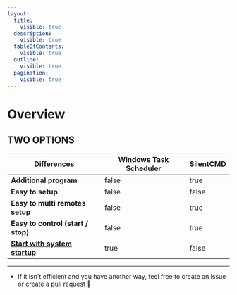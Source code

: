 ```yaml
---
layout:
  title:
    visible: true
  description:
    visible: true
  tableOfContents:
    visible: true
  outline:
    visible: true
  pagination:
    visible: true
---
```


# Overview

## TWO OPTIONS

<table><thead><tr><th>Differences</th><th data-type="checkbox">Windows Task Scheduler</th><th data-type="checkbox">SilentCMD</th></tr></thead><tbody><tr><td><strong>Additional program</strong></td><td>false</td><td>true</td></tr><tr><td><strong>Easy to  setup</strong></td><td>false</td><td>false</td></tr><tr><td><strong>Easy to multi remotes setup</strong></td><td>false</td><td>true</td></tr><tr><td><strong>Easy to control (start / stop)</strong></td><td>false</td><td>true</td></tr><tr><td><a data-footnote-ref href="#user-content-fn-1"><strong>Start with</strong> </a><a data-footnote-ref href="#user-content-fn-2"><strong>system startup</strong></a></td><td>true</td><td>false</td></tr></tbody></table>

***

* If it isn't efficient and you have another way, feel free to create an issue or create a pull request 🥰

[^1]: When the computer starts, it run Rclone mount even user hasn't log on yet

[^2]: Start the Rclone mount with system startup, even the user hasn't log on yet
